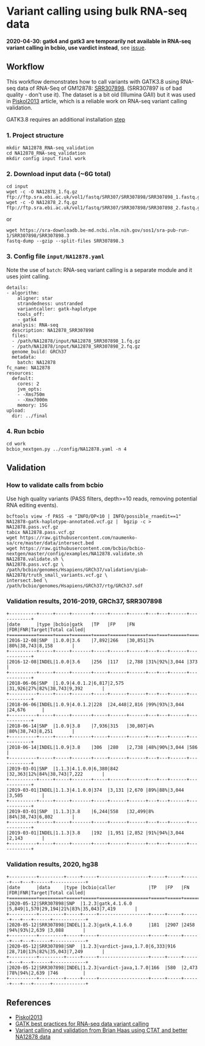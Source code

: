 # Variant calling using bulk RNA-seq data

**2020-04-30: gatk4 and gatk3 are temporarily not available in RNA-seq variant calling in bcbio, use vardict instead**, see [issue](https://github.com/bcbio/bcbio-nextgen/issues/3078).

## Workflow

This workflow demonstrates how to call variants with GATK3.8 using RNA-seq data of RNA-Seq of GM12878:
[SRR307898](https://www.ncbi.nlm.nih.gov/sra/?term=SRR307898). (SRR307897 is of bad quality - don't use it).
The dataset is a bit old (Illumina GAII) but it was used in [Piskol2013](https://www.ncbi.nlm.nih.gov/pubmed/24075185) article, which is a reliable work on RNA-seq variant calling validation.

GATK3.8 requires an additional installation [step](https://bcbio-nextgen.readthedocs.io/en/latest/contents/installation.html#gatk-and-mutect-mutect2)

### 1. Project structure
```
mkdir NA12878_RNA-seq_validation
cd NA12878_RNA-seq_validation
mkdir config input final work
```
### 2. Download input data (~6G total)
```
cd input
wget -c -O NA12878_1.fq.gz ftp://ftp.sra.ebi.ac.uk/vol1/fastq/SRR307/SRR307898/SRR307898_1.fastq.gz
wget -c -O NA12878_2.fq.gz ftp://ftp.sra.ebi.ac.uk/vol1/fastq/SRR307/SRR307898/SRR307898_2.fastq.gz
```
or
```
wget https://sra-downloadb.be-md.ncbi.nlm.nih.gov/sos1/sra-pub-run-1/SRR307898/SRR307898.3
fastq-dump --gzip --split-files SRR307898.3 
```

### 3. Config file `input/NA12878.yaml`
Note the use of `batch`: RNA-seq variant calling is a separate module and it uses joint calling.
```
details:
- algorithm:
    aligner: star
    strandedness: unstranded
    variantcaller: gatk-haplotype
    tools_off:
    - gatk4
  analysis: RNA-seq
  description: NA12878_SRR307898
  files:
  - /path/NA12878/input/NA12878_SRR307898_1.fq.gz
  - /path/NA12878/input/NA12878_SRR307898_2.fq.gz
  genome_build: GRCh37
  metadata:
    batch: NA12878
fc_name: NA12878
resources:
  default:
    cores: 2
    jvm_opts:
    - -Xms750m
    - -Xmx7000m
    memory: 15G
upload:
  dir: ../final
```

### 4. Run bcbio
```
cd work
bcbio_nextgen.py ../config/NA12878.yaml -n 4
```

## Validation

### How to validate calls from bcbio

Use high quality variants (PASS filters, depth>=10 reads, removing potential RNA editing events).
```
bcftools view -f PASS -e "INFO/DP<10 | INFO/possible_rnaedit==1" NA12878-gatk-haplotype-annotated.vcf.gz |  bgzip -c > NA12878.pass.vcf.gz
tabix NA12878.pass.vcf.gz
wget https://raw.githubusercontent.com/naumenko-sa/cre/master/data/intersect.bed
wget https://raw.githubusercontent.com/bcbio/bcbio-nextgen/master/config/examples/NA12878.validate.sh
NA12878.validate.sh \
NA12878.pass.vcf.gz \
/path/bcbio/genomes/Hsapiens/GRCh37/validation/giab-NA12878/truth_small_variants.vcf.gz \
intersect.bed \
/path/bcbio/genomes/Hsapiens/GRCh37/rtg/GRCh37.sdf
```

### Validation results, 2016-2019, GRCh37, SRR307898
```eval_rst
+----------+-----+-----+-------+-----+------+------+---+---+------+------------+
|date      |type |bcbio|gatk   |TP   |FP    |FN    |FDR|FNR|Target|Total called|
+==========+=====+=====+=======+=====+======+======+===+===+======+============+
|2016-12-08|SNP  |1.0.0|3.6    |7,892|266   |30,851|3% |80%|38,743|8,158       |
+----------+-----+-----+-------+-----+------+------+---+---+------+------------+
|2016-12-08|INDEL|1.0.0|3.6    |256  |117   |2,788 |31%|92%|3,044 |373         |
+----------+-----+-----+-------+-----+------+------+---+---+------+------------+
|2018-06-06|SNP  |1.0.9|4.0.1.2|6,817|2,575 |31,926|27%|82%|38,743|9,392       |
+----------+-----+-----+-------+-----+------+------+---+---+------+------------+
|2018-06-06|INDEL|1.0.9|4.0.1.2|228  |24,448|2,816 |99%|93%|3,044 |24,676      |
+----------+-----+-----+-------+-----+------+------+---+---+------+------------+
|2018-06-14|SNP  |1.0.9|3.8    |7,936|315   |30,807|4% |80%|38,743|8,251       |
+----------+-----+-----+-------+-----+------+------+---+---+------+------------+
|2018-06-14|INDEL|1.0.9|3.8    |306  |280   |2,738 |48%|90%|3,044 |586         |
+----------+-----+-----+-------+-----+------+------+---+---+------+------------+
|2019-03-01|SNP  |1.1.3|4.1.0.0|6,380|842   |32,363|12%|84%|38,743|7,222       |
+----------+-----+-----+-------+-----+------+------+---+---+------+------------+
|2019-03-01|INDEL|1.1.3|4.1.0.0|374  |3,131 |2,670 |89%|88%|3,044 |3,505       |
+----------+-----+-----+-------+-----+------+------+---+---+------+------------+
|2019-03-01|SNP  |1.1.3|3.8    |6,244|558   |32,499|8% |84%|38,743|6,802       |
+----------+-----+-----+-------+-----+------+------+---+---+------+------------+
|2019-03-01|INDEL|1.1.3|3.8    |192  |1,951 |2,852 |91%|94%|3,044 |2,143       |
+----------+-----+-----+-------+-----+------+------+---+---+------+------------+
```

### Validation results, 2020, hg38 
```eval_rst
+----------+---------+-----+-----+------------------+-----+-----+------+---+---+------+------------+
|date      |data     |type |bcbio|caller            |TP   |FP   |FN    |FDR|FNR|Target|Total called|
+==========+=========+=====+=====+==================+=====+=====+======+===+===+======+============+
|2020-05-12|SRR307898|SNP  |1.2.3|gatk,4.1.6.0      |5,849|1,570|29,194|21%|83%|35,043|7,419       |
+----------+---------+-----+-----+------------------+-----+-----+------+---+---+------+------------+
|2020-05-12|SRR307898|INDEL|1.2.3|gatk,4.1.6.0      |181  |2907 |2458  |94%|93%|2,639 |3,088       |
+----------+---------+-----+-----+------------------+-----+-----+------+---+---+------+------------+
|2020-05-12|SRR307898|SNP  |1.2.3|vardict-java,1.7.0|6,333|916  |28,710|13%|82%|35,043|7,249       |
+----------+---------+-----+-----+------------------+-----+-----+------+---+---+------+------------+
|2020-05-12|SRR307898|INDEL|1.2.3|vardict-java,1.7.0|166  |580  |2,473 |78%|94%|2,639 |746         |
+----------+---------+-----+-----+------------------+-----+-----+------+---+---+------+------------+
```

## References
- [Piskol2013](https://www.ncbi.nlm.nih.gov/pubmed/24075185)
- [GATK best practices for RNA-seq data variant calling](https://gatk.broadinstitute.org/hc/en-us/articles/360035531192-RNAseq-short-variant-discovery-SNPs-Indels-)
- [Variant calling and validation from Brian Haas using CTAT and better NA12878 data](https://github.com/NCIP/ctat-mutations/wiki/Performance-Assessment)
